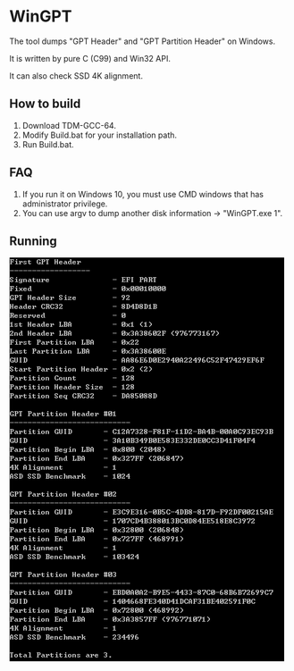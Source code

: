 # WinGPT
The tool dumps "GPT Header" and "GPT Partition Header" on Windows.

It is written by pure C (C99) and Win32 API.

It can also check SSD 4K alignment.

## How to build
1. Download TDM-GCC-64.
2. Modify Build.bat for your installation path.
3. Run Build.bat.

## FAQ
1. If you run it on Windows 10, you must use CMD windows that has administrator privilege.
2. You can use argv to dump another disk information -> "WinGPT.exe 1".

## Running
![running](Result.png)
